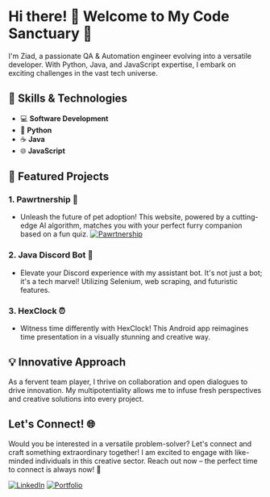 # Hi there! 👋 Welcome to My Code Sanctuary 🚀

I'm Ziad, a passionate QA & Automation engineer evolving into a versatile developer. With Python, Java, and JavaScript expertise, I embark on exciting challenges in the vast tech universe.

## 🚀 Skills & Technologies

- 💻 **Software Development**
- 🐍 **Python**
- ☕ **Java**
- 🌐 **JavaScript**

## 🌟 Featured Projects

### 1. **Pawrtnership 🐾**
   - Unleash the future of pet adoption! This website, powered by a cutting-edge AI algorithm, matches you with your perfect furry companion based on a fun quiz. [![Pawrtnership](https://img.shields.io/badge/Portfolio-Visit-brightgreen)](https://pawrtnership.com)

### 2. **Java Discord Bot 🤖**
   - Elevate your Discord experience with my assistant bot. It's not just a bot; it's a tech marvel! Utilizing Selenium, web scraping, and futuristic features.

### 3. **HexClock ⏰**
   - Witness time differently with HexClock! This Android app reimagines time presentation in a visually stunning and creative way.

## 💡 Innovative Approach

As a fervent team player, I thrive on collaboration and open dialogues to drive innovation. My multipotentiality allows me to infuse fresh perspectives and creative solutions into every project.

## Let's Connect! 🌐
Would you be interested in a versatile problem-solver? Let's connect and craft something extraordinary together! I am excited to engage with like-minded individuals in this creative sector. Reach out now – the perfect time to connect is always now! 🔮

[![LinkedIn](https://img.shields.io/badge/LinkedIn-Connect-blue)](https://il.linkedin.com/in/ziadabukhadra)
[![Portfolio](https://img.shields.io/badge/Portfolio-Visit-brightgreen)](https://ziadak.com)
